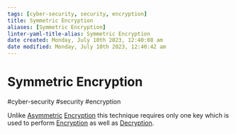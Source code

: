 ```yaml
---
tags: [cyber-security, security, encryption]
title: Symmetric Encryption
aliases: [Symmetric Encryption]
linter-yaml-title-alias: Symmetric Encryption
date created: Monday, July 10th 2023, 12:40:08 am
date modified: Monday, July 10th 2023, 12:40:42 am
---
```

# Symmetric Encryption
#cyber-security #security #encryption 


Unlike [Asymmetric](Cyber%20Security/Cryptography/Encryption%20Asymmetric.md) [Encryption](Cyber%20Security/Cryptography/Encryption.md) this technique requires only one key which is used to perform [Encryption](Cyber%20Security/Cryptography/Encryption.md) as well as [Decryption](Cyber%20Security/Cryptography/Decryption.md). 